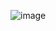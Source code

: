 ![image](https://user-images.githubusercontent.com/39489535/110465243-24fd3a80-810f-11eb-92c8-004f9c7ab993.png)
